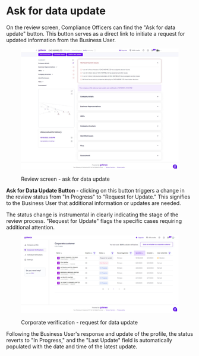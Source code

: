# Ask for data update

On the review screen, Compliance Officers can find the "Ask for data update" button. This button serves as a direct link to initiate a request for updated information from the Business User.

<figure><img src="../../.gitbook/assets/Review_screen_overview (1).png" alt=""><figcaption><p>Review screen - ask for data update</p></figcaption></figure>

**Ask for Data Update Button -** clicking on this button triggers a change in the review status from "In Progress" to "Request for Update." This signifies to the Business User that additional information or updates are needed.

The status change is instrumental in clearly indicating the stage of the review process. "Request for Update" flags the specific cases requiring additional attention.

<figure><img src="../../.gitbook/assets/CorporateVerificationRequestForUpdate.png" alt=""><figcaption><p>Corporate verification - request for data update</p></figcaption></figure>

Following the Business User's response and update of the profile, the status reverts to "In Progress," and the "Last Update" field is automatically populated with the date and time of the latest update.
